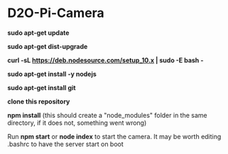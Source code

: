 # D2O-Pi-Camera

**sudo apt-get update**

**sudo apt-get dist-upgrade**

**curl -sL https://deb.nodesource.com/setup_10.x | sudo -E bash -**

**sudo apt-get install -y nodejs**

**sudo apt-get install git**

**clone this repository**

**npm install** (this should create a "node_modules" folder in the same directory, if it does not, something went wrong)

Run **npm start** or **node index** to start the camera. It may be worth editing .bashrc to have the server start on boot
